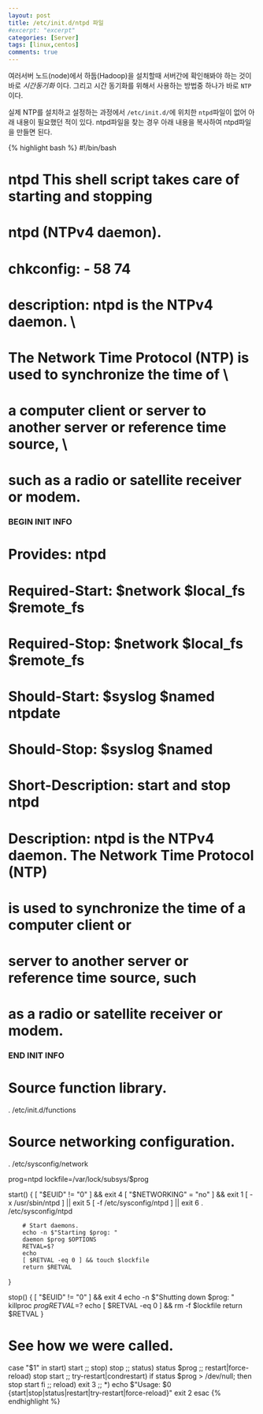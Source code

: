 ```yaml
---
layout: post
title: /etc/init.d/ntpd 파일
#excerpt: "excerpt"
categories: [Server]
tags: [linux,centos]
comments: true
---
```


여러서버 노드(node)에서 하둡(Hadoop)을 설치할때 서버간에 확인해봐야 하는 것이 바로 *시간동기화* 이다.
그리고 시간 동기화를 위해서 사용하는 방법중 하나가 바로 `NTP`이다.
<!-- more -->
실제 NTP를 설치하고 설정하는 과정에서 `/etc/init.d/`에 위치한 `ntpd`파일이 없어 아래 내용이 필요했던 적이 있다.
ntpd파일을 찾는 경우 아래 내용을 복사하여 ntpd파일을 만들면 된다.

{% highlight bash %}
#!/bin/bash
#
# ntpd          This shell script takes care of starting and stopping
#               ntpd (NTPv4 daemon).
#
# chkconfig: - 58 74
# description: ntpd is the NTPv4 daemon. \
# The Network Time Protocol (NTP) is used to synchronize the time of \
# a computer client or server to another server or reference time source, \
# such as a radio or satellite receiver or modem.

### BEGIN INIT INFO
# Provides: ntpd
# Required-Start: $network $local_fs $remote_fs
# Required-Stop: $network $local_fs $remote_fs
# Should-Start: $syslog $named ntpdate
# Should-Stop: $syslog $named
# Short-Description: start and stop ntpd
# Description: ntpd is the NTPv4 daemon. The Network Time Protocol (NTP)
#              is used to synchronize the time of a computer client or
#              server to another server or reference time source, such
#              as a radio or satellite receiver or modem.
### END INIT INFO

# Source function library.
. /etc/init.d/functions

# Source networking configuration.
. /etc/sysconfig/network

prog=ntpd
lockfile=/var/lock/subsys/$prog

start() {
        [ "$EUID" != "0" ] && exit 4
        [ "$NETWORKING" = "no" ] && exit 1
        [ -x /usr/sbin/ntpd ] || exit 5
        [ -f /etc/sysconfig/ntpd ] || exit 6
        . /etc/sysconfig/ntpd

        # Start daemons.
        echo -n $"Starting $prog: "
        daemon $prog $OPTIONS
        RETVAL=$?
        echo
        [ $RETVAL -eq 0 ] && touch $lockfile
        return $RETVAL
}

stop() {
        [ "$EUID" != "0" ] && exit 4
        echo -n $"Shutting down $prog: "
        killproc $prog
        RETVAL=$?
        echo
        [ $RETVAL -eq 0 ] && rm -f $lockfile
        return $RETVAL
}

# See how we were called.
case "$1" in
  start)
        start
        ;;
  stop)
        stop
        ;;
  status)
        status $prog
        ;;
  restart|force-reload)
        stop
        start
        ;;
  try-restart|condrestart)
        if status $prog > /dev/null; then
            stop
            start
        fi
        ;;
  reload)
        exit 3
        ;;
  *)
        echo $"Usage: $0 {start|stop|status|restart|try-restart|force-reload}"
        exit 2
esac
{% endhighlight %}
